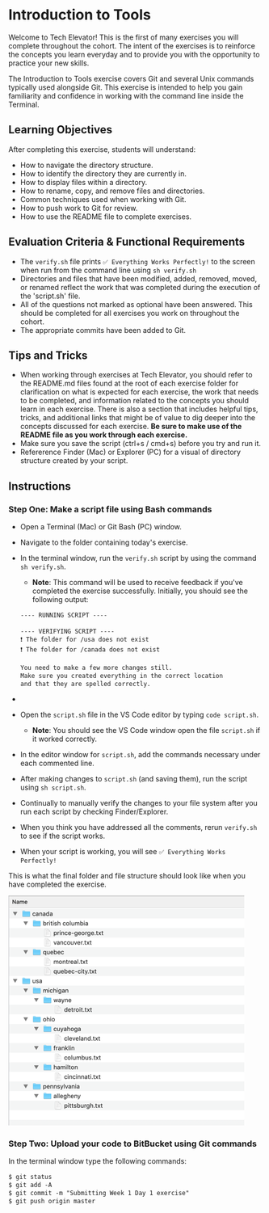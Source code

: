 # Introduction to Tools

Welcome to Tech Elevator! This is the first of many exercises you will complete throughout the cohort. The intent of the exercises is to reinforce the concepts you learn everyday and to provide you with the opportunity to practice your new skills.

The Introduction to Tools exercise covers Git and several Unix commands typically used alongside Git. This exercise is intended to help you gain familiarity and confidence in working with the command line inside the Terminal.

## Learning Objectives

After completing this exercise, students will understand:

- How to navigate the directory structure.
- How to identify the directory they are currently in.
- How to display files within a directory.
- How to rename, copy, and remove files and directories.
- Common techniques used when working with Git.
- How to push work to Git for review.
- How to use the README file to complete exercises.

## Evaluation Criteria & Functional Requirements

- The `verify.sh` file prints `✅ Everything Works Perfectly!` to the screen when run from the command line using `sh verify.sh`
- Directories and files that have been modified, added, removed, moved, or renamed reflect the work that was completed during the execution of the 'script.sh' file.
- All of the questions not marked as optional have been answered. This should be completed for all exercises you work on throughout the cohort.
- The appropriate commits have been added to Git.

## Tips and Tricks

- When working through exercises at Tech Elevator, you should refer to the README.md files found at the root of each exercise folder for clarification on what is expected for each exercise, the work that needs to be completed, and information related to the concepts you should learn in each exercise. There is also a section that includes helpful tips, tricks, and additional links that might be of value to dig deeper into the concepts discussed for each exercise. **Be sure to make use of the README file as you work through each exercise.**
- Make sure you save the script (ctrl+s / cmd+s) before you try and run it.
- Refererence Finder (Mac) or Explorer (PC) for a visual of directory structure created by your script.

## Instructions

### Step One: Make a script file using Bash commands

- Open a Terminal (Mac) or Git Bash (PC) window.
- Navigate to the folder containing today's exercise.
- In the terminal window, run the `verify.sh` script by using the command `sh verify.sh`. 
    - **Note**: This command will be used to receive feedback if you've completed the exercise successfully. Initially, you should see the following output:

    ```
    ---- RUNNING SCRIPT ----

    ---- VERIFYING SCRIPT ----
    ❗️ The folder for /usa does not exist
    ❗️ The folder for /canada does not exist

    You need to make a few more changes still.
    Make sure you created everything in the correct location
    and that they are spelled correctly.
    ```
- 
- Open the `script.sh` file in the VS Code editor by typing `code script.sh`. 
    - **Note**: You should see the VS Code window open the file `script.sh` if it worked correctly.
- In the editor window for `script.sh`, add the commands necessary under each commented line.
- After making changes to `script.sh` (and saving them), run the script using `sh script.sh`.
- Continually to manually verify the changes to your file system after you run each script by checking Finder/Explorer.
- When you think you have addressed all the comments, rerun `verify.sh` to see if the script works.
- When your script is working, you will see `✅ Everything Works Perfectly!`

This is what the final folder and file structure should look like when you have completed the exercise.

![Playground Folder Tree](playground_folder_tree.png)


### Step Two: Upload your code to BitBucket using Git commands

In the terminal window type the following commands:

```
$ git status
$ git add -A
$ git commit -m "Submitting Week 1 Day 1 exercise"
$ git push origin master
```